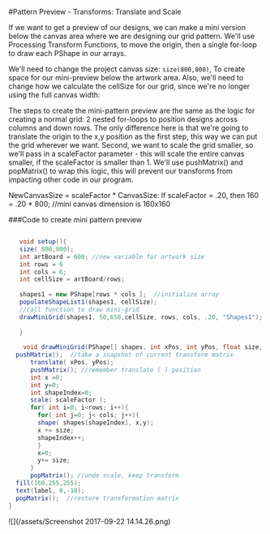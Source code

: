 #Pattern Preview - Transforms: Translate and Scale

If we want to get a preview of our designs, we can make a mini version below the canvas area where we are designing our grid pattern.  We'll use Processing Transform Functions, to move the origin, then a single for-loop to draw each PShape in our arrays.  

We'll need to change the project canvas size: `size(800,800)`, To create space for our mini-preview below the artwork area.  Also, we'll need to change how we calculate the cellSize for our grid, since we're no longer using the full canvas width:

The steps to create the mini-pattern preview are the same as the logic for creating a normal grid: 2 nested for-loops to position designs across columns and down rows.  The only difference here is that we're going to translate the origin to the x,y position as the first step, this way we can put the grid wherever we want.  Second, we want to scale the grid smaller, so we'll pass in a scaleFactor parameter - this will scale the entire canvas smaller, if the scaleFactor is smaller than 1. We'll use pushMatrix() and popMatrix() to wrap this logic, this will prevent our transforms from impacting other code in our program.

NewCanvasSize = scaleFactor * CanvasSize:
If scaleFactor = .20, then
160 = .20 * 800;  //mini canvas dimension is 160x160

###Code to create mini pattern preview

 

```java

   void setup(){
   size( 800,800);
   int artBoard = 600; //new variable for artwork size
   int rows = 6
   int cols = 6;
   int cellSize = artBoard/rows;
   
   shapes1 = new PShape[rows * cols ];  //initialize array
   populateShapeList1(shapes1, cellSize);
   //call function to draw mini-grid
   drawMiniGrid(shapes1, 50,650,cellSize, rows, cols, .20, "Shapes1");
 
   }
    
    void drawMiniGrid(PShape[] shapes, int xPos, int yPos, float size, int rows, int cols, float scaleFactor, String label){
  pushMatrix();  //take a snapshot of current transform matrix
      translate( xPos, yPos);
      pushMatrix(); //remember translate ( ) position
      int x =0;
      int y=0;
      int shapeIndex=0;
      scale( scaleFactor );
      for( int i=0; i<rows; i++){
        for( int j=0; j< cols; j++){
        shape( shapes[shapeIndex], x,y);
        x += size;
        shapeIndex++;
        }
        x=0;
        y+= size;
      }
      popMatrix(); //undo scale, keep transform
  fill(160,255,255);
  text(label, 0,-10);   
  popMatrix();  //restore transformation matrix 
}


```

![](/assets/Screenshot 2017-09-22 14.14.26.png)